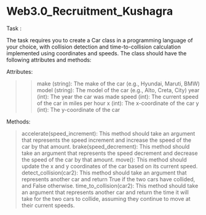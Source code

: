 # Web3.0_Recruitment_Kushagra

Task :

The task requires you to create a Car class in a programming language of your choice, with collision detection and time-to-collision calculation implemented using coordinates and speeds. The class should have the following attributes and methods:


Attributes:
> >make (string): The make of the car (e.g., Hyundai, Maruti, BMW)
> model (string): The model of the car (e.g., Alto, Creta, City)
> year (int): The year the car was made
> speed (int): The current speed of the car in miles per hour
> x (int): The x-coordinate of the car
> y (int): The y-coordinate of the car

Methods:
> accelerate(speed_increment): 
     This method should take an argument that represents the speed increment and increase the speed of the car by that amount.
> brake(speed_decrement): 
     This method should take an argument that represents the speed decrement and decrease the speed of the car by that amount.
> move(): 
     This method should update the x and y coordinates of the car based on its current speed.
> detect_collision(car2): 
     This method should take an argument that represents another car and return True if the two cars have collided, and False otherwise.
> time_to_collision(car2): 
     This method should take an argument that represents another car and return the time it will take for the two cars to collide, assuming they continue to move at their current speeds.
